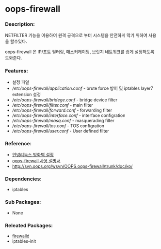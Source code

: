 # oops-firewall

### Description:
NETFILTER 기능을 이용하여 원격 공격으로 부터 시스템을 안전하게
막기 위하여 사용을 할수있다.

oops-firewall 은 IP/포트 필터링, 매스커래이딩, 브릿지 네트워크를 쉽게 설정하도록 도와준다.

### Features:
* 설정 파일
 * _/etc/oops-firewall/application.conf_ - brute force 방어 및 iptables layer7 extension 설정
 * _/etc/oops-firewall/bridege.conf_ - bridge device filter
 * _/etc/oops-firewall/filter.conf_ - main filter
 * _/etc/oops-firewall/forward.conf_ - forwarding filter
 * _/etc/oops-firewall/interface.conf_ - interface configration
 * _/etc/oops-firewall/masq.conf_ - masquerading filter
 * _/etc/oops-firewall/tos.conf_ - TOS configration
 * _/etc/oops-firewall/user.conf_ - User defined filter

### Reference:
* [안녕리눅스 방화벽 설정](chapter1-1-firewall.md)
* [oops-firewall 사용 설명서](http://oops.org/?t=lecture&sb=firewall&n=2)
* http://svn.oops.org/wsvn/OOPS.oops-firewall/trunk/doc/ko/


### Dependencies:
* iptables

### Sub Packages:
* None

### Releated Packages:
* [firewalld](https://access.redhat.com/documentation/ko-KR/Red_Hat_Enterprise_Linux/7/html/Migration_Planning_Guide/ch04s11.html)
* iptables-init
